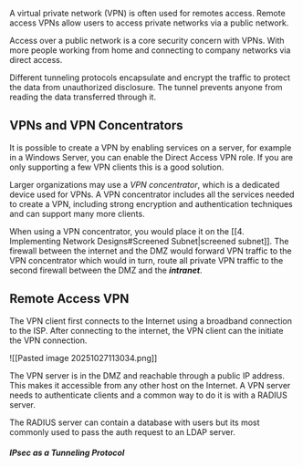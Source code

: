 A virtual private network (VPN) is often used for remotes access. Remote access VPNs allow users to access private networks via a public network. 

Access over a public network is a core security concern with VPNs. With more people working from home and connecting to company networks via direct access.

Different tunneling protocols encapsulate and encrypt the traffic to protect the data from unauthorized disclosure. The tunnel prevents anyone from reading the data transferred through it. 

## VPNs and VPN Concentrators
It is possible to create a VPN by enabling services on a server, for example in a Windows Server, you can enable the Direct Access VPN role. If you are only supporting a few VPN clients this is a good solution.

Larger organizations may use a *VPN concentrator*, which is a dedicated device used for VPNs. A VPN concentrator includes all the services needed to create a VPN, including strong encryption and authentication techniques and can support many more clients.

When using a VPN concentrator, you would place it on the [[4. Implementing Network Designs#Screened Subnet|screened subnet]]. The firewall between the internet and the DMZ would forward VPN traffic to the VPN concentrator which would in turn, route all private VPN traffic to the second firewall between the DMZ and the ***intranet***. 

## Remote Access VPN
The VPN client first connects to the Internet using a broadband connection to the ISP. After connecting to the internet, the VPN client can the initiate the VPN connection. 

![[Pasted image 20251027113034.png]]

The VPN server is in the DMZ and reachable through a public IP address. This makes it accessible from any other host on the Internet. A VPN server needs to authenticate clients and a common way to do it is with a RADIUS server. 

The RADIUS server can contain a database with users but its most commonly used to pass the auth request to an LDAP server.

##### IPsec as a Tunneling Protocol
